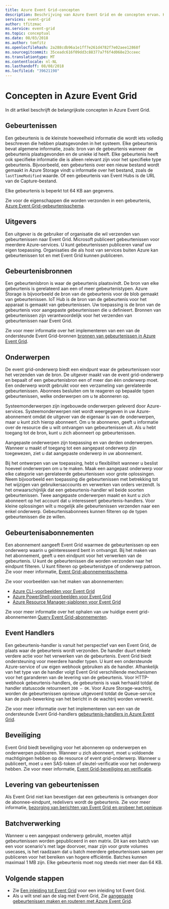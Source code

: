 ```yaml
---
title: Azure Event Grid-concepten
description: Beschrijving van Azure Event Grid en de concepten ervan. Hiermee definieert u enkele belangrijke onderdelen van Event Grid.
services: event-grid
author: tfitzmac
ms.service: event-grid
ms.topic: conceptual
ms.date: 08/03/2018
ms.author: tomfitz
ms.openlocfilehash: 2a288cdb96a1e1ff7e261d4782f7e02aee12868f
ms.sourcegitcommit: 35ceadc616f09dd3c88377a7f6f4d068e23cceec
ms.translationtype: MT
ms.contentlocale: nl-NL
ms.lasthandoff: 08/08/2018
ms.locfileid: "39621198"
---
```

# <a name="concepts-in-azure-event-grid"></a>Concepten in Azure Event Grid

In dit artikel beschrijft de belangrijkste concepten in Azure Event Grid.

## <a name="events"></a>Gebeurtenissen

Een gebeurtenis is de kleinste hoeveelheid informatie die wordt iets volledig beschreven die hebben plaatsgevonden in het systeem. Elke gebeurtenis bevat algemene informatie, zoals: bron van de gebeurtenis wanneer de gebeurtenis plaatsgevonden en de unieke id heeft. Elke gebeurtenis heeft ook specifieke informatie die is alleen relevant zijn voor het specifieke type gebeurtenis. Bijvoorbeeld, een gebeurtenis over een nieuw bestand wordt gemaakt in Azure Storage vindt u informatie over het bestand, zoals de `lastTimeModified` waarde. Of een gebeurtenis van Event Hubs is de URL van de Capture-bestand. 

Elke gebeurtenis is beperkt tot 64 KB aan gegevens.

Zie voor de eigenschappen die worden verzonden in een gebeurtenis, [Azure Event Grid-gebeurtenisschema](event-schema.md).

## <a name="publishers"></a>Uitgevers

Een uitgever is de gebruiker of organisatie die wil verzenden van gebeurtenissen naar Event Grid. Microsoft publiceert gebeurtenissen voor meerdere Azure-services. U kunt gebeurtenissen publiceren vanaf uw eigen toepassing. Organisaties die als host van services buiten Azure kan gebeurtenissen tot en met Event Grid kunnen publiceren.

## <a name="event-sources"></a>Gebeurtenisbronnen

Een gebeurtenisbron is waar de gebeurtenis plaatsvindt. De bron van elke gebeurtenis is gerelateerd aan een of meer gebeurtenistypen. Azure Storage is bijvoorbeeld de bron van de gebeurtenis voor de blob gemaakt van gebeurtenissen. IoT Hub is de bron van de gebeurtenis voor het apparaat is gemaakt van gebeurtenissen. Uw toepassing is de bron van de gebeurtenis voor aangepaste gebeurtenissen die u definieert. Bronnen van gebeurtenissen zijn verantwoordelijk voor het verzenden van gebeurtenissen naar Event Grid.

Zie voor meer informatie over het implementeren van een van de ondersteunde Event Grid-bronnen [bronnen van gebeurtenissen in Azure Event Grid](event-sources.md).

## <a name="topics"></a>Onderwerpen

De event grid-onderwerp biedt een eindpunt waar de gebeurtenissen voor het verzenden van de bron. De uitgever maakt van de event grid-onderwerp en bepaalt of een gebeurtenisbron een of meer dan één onderwerp moet. Een onderwerp wordt gebruikt voor een verzameling van gerelateerde gebeurtenissen. Abonnees besluiten om te reageren op bepaalde typen gebeurtenissen, welke onderwerpen om u te abonneren op.

Systeemonderwerpen zijn ingebouwde onderwerpen geleverd door Azure-services. Systeemonderwerpen niet wordt weergegeven in uw Azure-abonnement omdat de uitgever van de eigenaar is van de onderwerpen, maar u kunt zich hierop abonneert. Om u te abonneren, geeft u informatie over de resource die u wilt ontvangen van gebeurtenissen uit. Als u hebt toegang tot de bron, kunt u zich abonneert op gebeurtenissen.

Aangepaste onderwerpen zijn toepassing en van derden onderwerpen. Wanneer u maakt of toegang tot een aangepast onderwerp zijn toegewezen, ziet u dat aangepaste onderwerp in uw abonnement.

Bij het ontwerpen van uw toepassing, hebt u flexibiliteit wanneer u beslist hoeveel onderwerpen om u te maken. Maak een aangepast onderwerp voor elke categorie van gerelateerde gebeurtenissen voor grote oplossingen. Neem bijvoorbeeld een toepassing die gebeurtenissen met betrekking tot het wijzigen van gebruikersaccounts en verwerken van orders verzendt. Is het onwaarschijnlijk dat een gebeurtenis-handler wil beide soorten gebeurtenissen. Twee aangepaste onderwerpen maakt en kunt u zich abonneert op het account dat u interesseert gebeurtenis-handlers. Voor kleine oplossingen wilt u mogelijk alle gebeurtenissen verzenden naar een enkel onderwerp. Gebeurtenisabonnees kunnen filteren op de typen gebeurtenissen die ze willen.

## <a name="event-subscriptions"></a>Gebeurtenisabonnementen

Een abonnement aangeeft Event Grid waarmee de gebeurtenissen op een onderwerp waarin u geïnteresseerd bent in ontvangst. Bij het maken van het abonnement, geeft u een eindpunt voor het verwerken van de gebeurtenis. U kunt de gebeurtenissen die worden verzonden naar het eindpunt filteren. U kunt filteren op gebeurtenistype of onderwerp patroon. Zie voor meer informatie, [Event Grid-abonnementsschema](subscription-creation-schema.md).

Zie voor voorbeelden van het maken van abonnementen:

* [Azure CLI-voorbeelden voor Event Grid](cli-samples.md)
* [Azure PowerShell-voorbeelden voor Event Grid](powershell-samples.md)
* [Azure Resource Manager-sjablonen voor Event Grid](template-samples.md)

Zie voor meer informatie over het ophalen van uw huidige event grid-abonnementen [Query Event Grid-abonnementen](query-event-subscriptions.md).

## <a name="event-handlers"></a>Event Handlers

Een gebeurtenis-handler is vanuit het perspectief van een Event Grid, de plaats waar de gebeurtenis wordt verzonden. De handler duurt enkele verdere actie voor het verwerken van de gebeurtenis. Event Grid biedt ondersteuning voor meerdere handler typen. U kunt een ondersteunde Azure-service of uw eigen webhook gebruiken als de handler. Afhankelijk van het type van de handler volgt Event Grid verschillende mechanismen voor het garanderen van de levering van de gebeurtenis. Voor HTTP-webhook gebeurtenis-handlers, de gebeurtenis is vaak herhaald totdat de handler statuscode retourneert `200 – OK`. Voor Azure Storage-wachtrij, worden de gebeurtenissen opnieuw uitgevoerd totdat de Queue-service kan de push-bewerking van het bericht in de wachtrij worden verwerkt.

Zie voor meer informatie over het implementeren van een van de ondersteunde Event Grid-handlers [gebeurtenis-handlers in Azure Event Grid](event-handlers.md).

## <a name="security"></a>Beveiliging

Event Grid biedt beveiliging voor het abonneren op onderwerpen en onderwerpen publiceren. Wanneer u zich abonneert, moet u voldoende machtigingen hebben op de resource of event grid-onderwerp. Wanneer u publiceert, moet u een SAS-token of sleutel-verificatie voor het onderwerp hebben. Zie voor meer informatie, [Event Grid-beveiliging en verificatie](security-authentication.md).

## <a name="event-delivery"></a>Levering van gebeurtenissen

Als Event Grid niet kan bevestigen dat een gebeurtenis is ontvangen door de abonnee-eindpunt, redelivers wordt de gebeurtenis. Zie voor meer informatie, [bezorging van berichten van Event Grid en probeer het opnieuw](delivery-and-retry.md).

## <a name="batching"></a>Batchverwerking

Wanneer u een aangepast onderwerp gebruikt, moeten altijd gebeurtenissen worden gepubliceerd in een matrix. Dit kan een batch van een voor scenario's met lage doorvoer, maar zijn voor grote volumes usecases, is het raadzaam dat u batch meerdere gebeurtenissen samen per publiceren voor het bereiken van hogere efficiëntie. Batches kunnen maximaal 1 MB zijn. Elke gebeurtenis moet nog steeds niet meer dan 64 KB.

## <a name="next-steps"></a>Volgende stappen

* Zie [Een inleiding tot Event Grid](overview.md) voor een inleiding tot Event Grid.
* Als u wilt snel aan de slag met Event Grid, Zie [aangepaste gebeurtenissen maken en routeren met Azure Event Grid](custom-event-quickstart.md).
